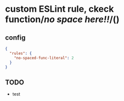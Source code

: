 # custom ESLint rule, ckeck function/*no space here!!*/()

## config

```json
{
  "rules": {
    "no-spaced-func-literal": 2
  }
}
```

## TODO

- test
